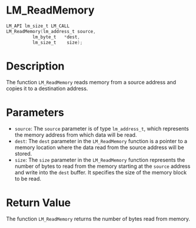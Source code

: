 # LM_ReadMemory

```c
LM_API lm_size_t LM_CALL
LM_ReadMemory(lm_address_t source,
	      lm_byte_t   *dest,
	      lm_size_t    size);
```

# Description
The function `LM_ReadMemory` reads memory from a source address and copies it to a destination
address.

# Parameters
 - `source`: The `source` parameter is of type `lm_address_t`, which represents the memory address
from which data will be read.
 - `dest`: The `dest` parameter in the `LM_ReadMemory` function is a pointer to a memory location
where the data read from the source address will be stored.
 - `size`: The `size` parameter in the `LM_ReadMemory` function represents the number of bytes to
read from the memory starting at the `source` address and write into the `dest` buffer. It specifies
the size of the memory block to be read.

# Return Value
The function `LM_ReadMemory` returns the number of bytes read from memory.
